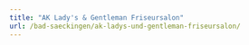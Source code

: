 ```yaml
---
title: "AK Lady's & Gentleman Friseursalon"
url: /bad-saeckingen/ak-ladys-und-gentleman-friseursalon/
---
```

